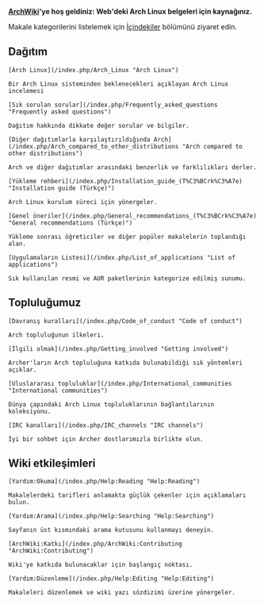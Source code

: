 **[ArchWiki](/index.php/ArchWiki:About "ArchWiki:About")'ye hoş geldiniz: Web'deki Arch Linux belgeleri için kaynağınız.**

Makale kategorilerini listelemek için [İçindekiler](/index.php/Table_of_contents "Table of contents") bölümünü ziyaret edin.

## Dağıtım

	[Arch Linux](/index.php/Arch_Linux "Arch Linux")

	Bir Arch Linux sisteminden beklenecekleri açıklayan Arch Linux incelemesi

	[Sık sorulan sorular](/index.php/Frequently_asked_questions "Frequently asked questions")

	Dağıtım hakkında dikkate değer sorular ve bilgiler.

	[Diğer dağıtımlarla karşılaştırıldığında Arch](/index.php/Arch_compared_to_other_distributions "Arch compared to other distributions")

	Arch ve diğer dağıtımlar arasındaki benzerlik ve farklılıkları derler.

	[Yükleme rehberi](/index.php/Installation_guide_(T%C3%BCrk%C3%A7e) "Installation guide (Türkçe)")

	Arch Linux kurulum süreci için yönergeler.

	[Genel öneriler](/index.php/General_recommendations_(T%C3%BCrk%C3%A7e) "General recommendations (Türkçe)")

	Yükleme sonrası öğreticiler ve diğer popüler makalelerin toplandığı alan.

	[Uygulamaların Listesi](/index.php/List_of_applications "List of applications")

	Sık kullanılan resmi ve AUR paketlerinin kategorize edilmiş sunumu.

## Topluluğumuz

	[Davranış kuralları](/index.php/Code_of_conduct "Code of conduct")

	Arch topluluğunun ilkeleri.

	[İlgili olmak](/index.php/Getting_involved "Getting involved")

	Archer'ların Arch topluluğuna katkıda bulunabildiği sık yöntemleri açıklar.

	[Uluslararası topluluklar](/index.php/International_communities "International communities")

	Dünya çapındaki Arch Linux topluluklarının bağlantılarının koleksiyonu.

	[IRC kanalları](/index.php/IRC_channels "IRC channels")

	İyi bir sohbet için Archer dostlarımızla birlikte olun.

## Wiki etkileşimleri

	[Yardım:Okuma](/index.php/Help:Reading "Help:Reading")

	Makalelerdeki tarifleri anlamakta güçlük çekenler için açıklamaları bulun.

	[Yardım:Arama](/index.php/Help:Searching "Help:Searching")

	Sayfanın üst kısmındaki arama kutusunu kullanmayı deneyin.

	[ArchWiki:Katkı](/index.php/ArchWiki:Contributing "ArchWiki:Contributing")

	Wiki'ye katkıda bulunacaklar için başlangıç noktası.

	[Yardım:Düzenleme](/index.php/Help:Editing "Help:Editing")

	Makaleleri düzenlemek ve wiki yazı sözdizimi üzerine yönergeler.